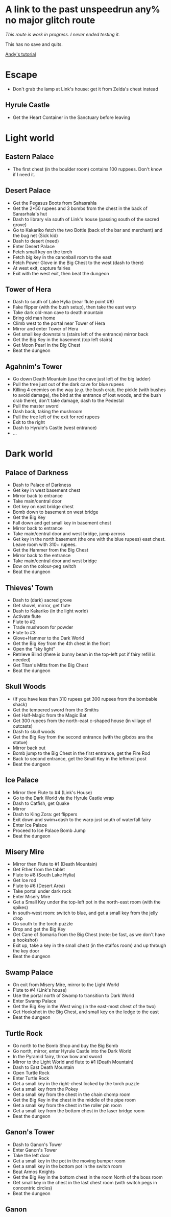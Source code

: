 A link to the past unspeedrun any% no major glitch route
========================================================

_This route is work in progress. I never ended testing it._

This has no save and quits.

[Andy's tutorial](https://youtu.be/CYF5JuhWYLE)

# Escape

- Don't grab the lamp at Link's house: get it from Zelda's chest
  instead

## Hyrule Castle

- Get the Heart Container in the Sanctuary before leaving

# Light world

## Eastern Palace

- The first chest (in the boulder room) contains 100 ruppees. Don't know if I need it.
## Desert Palace

- Get the Pegasus Boots from Sahasrahla
- Get the 2*50 rupees and 3 bombs from the chest in the back of
  Sarasrhala's hut
- Dash to library via south of Link's house (passing south of the
  sacred grove)
- Go to Kakariko fetch the two Bottle (back of the bar and merchant) and the bug net (Sick kid)
- Dash to desert (need)
- Enter Desert Palace
- Fetch small key on the torch
- Fetch big key in the canonball room to the east
- Fetch Power Glove in the Big Chest to the west (dash to there)
- At west exit, capture fairies
- Exit with the west exit, then beat the dungeon

## Tower of Hera

- Dash to south of Lake Hylia (near flute point #8)
- Fake flipper (with the bush setup), then take the east warp
- Take dark old-man cave to death mountain
- Bring old man home
- Climb west to the portal near Tower of Hera
- Mirror and enter Tower of Hera
- Get small key downstairs (stairs left of the entrance) mirror back
- Get the Big Key in the basement (top left stairs)
- Get Moon Pearl in the Big Chest
- Beat the dungeon

## Agahnim's Tower

- Go down Death Mountain (use the cave just left of the big ladder)
- Pull the tree just out of the dark cave for blue rupees
- Killing 4 enemies on the way (_e.g._ the bush crab, the pickle (with
  bushes to avoid damage), the bird at the entrance of lost woods, and
  the bush crab there), don't take damage, dash to the Pedestal
- Pull the master sword
- Dash back, taking the mushroom
- Pull the tree left of the exit for red rupees
- Exit to the right
- Dash to Hyrule's Castle (west entrance)
- …

# Dark world
     
## Palace of Darkness

- Dash to Palace of Darkness
- Get key in west basement chest
- Mirror back to entrance
- Take main/central door
- Get key on east bridge chest
- Bomb down to basement on west bridge
- Get the Big Key
- Fall down and get small key in basement chest
- Mirror back to entrance
- Take main/central door and west bridge, jump across
- Get key in the north basement (the one with the blue rupees) east
  chest. Leave room with 310+ rupees.
- Get the Hammer from the Big Chest
- Mirror back to the entrance
- Take main/central door and west bridge
- Bow on the colour-peg switch
- Beat the dungeon

## Thieves' Town

- Dash to (dark) sacred grove
- Get shovel, mirror, get flute
- Dash to Kakariko (in the light world)
- Activate flute
- Flute to #2
- Trade mushroom for powder
- Flute to #3
- Glove+Hammer to the Dark World
- Get the Big Key from the 4th chest in the front
- Open the “sky light”
- Retrieve Blind (there is bunny beam in the top-left pot if fairy
  refill is needed)
- Get Titan's Mitts from the Big Chest
- Beat the dungeon

## Skull Woods

- (If you have less than 310 rupees get 300 rupees from the bombable shack)
- Get the tempered sword from the Smiths
- Get Half-Magic from the Magic Bat
- Get 300 rupees from the north-east c-shaped house (in village of
  outcasts)
- Dash to skull woods
- Get the Big Key from the second entrance (with the gibdos ans the
  statue)
- Mirror back out
- Bomb jump to the Big Chest in the first entrance, get the Fire Rod
- Back to second entrance, get the Small Key in the leftmost post
- Beat the dungeon

## Ice Palace

- Mirror then Flute to #4 (Link's House)
- Go to the Dark World via the Hyrule Castle wrap
- Dash to Catfish, get Quake
- Mirror
- Dash to King Zora: get flippers
- Exit down and swim+dash to the warp just south of waterfall fairy
- Enter Ice Palace
- Proceed to Ice Palace Bomb Jump
- Beat the dungeon

## Misery Mire

- Mirror then Flute to #1 (Death Mountain)
- Get Ether from the tablet
- Flute to #8 (South Lake Hylia)
- Get Ice rod 
- Flute to #6 (Desert Area)
- Take portal under dark rock
- Enter Misery Mire
- Get a Small Key under the top-left pot in the north-east room (with
  the spikes)
- In south-west room: switch to blue, and get a small key from the
  jelly drop
- Go south to the torch puzzle
- Drop and get the Big Key
- Get Cane of Somaria from the Big Chest (note: be fast, as we don't
  have a hookshot)
- Exit up, take a key in the small chest (in the stalfos room) and up
  through the key door
- Beat the dungeon

## Swamp Palace

- On exit from Misery Mire, mirror to the Light World
- Flute to #4 (Link's house)
- Use the portal north of Swamp to transition to Dark World
- Enter Swamp Palace
- Get the Big Key in the West wing (in the east-most chest of the two)
- Get Hookshot in the Big Chest, and small key on the ledge to the
  east
- Beat the dungeon

## Turtle Rock

- Go north to the Bomb Shop and buy the Big Bomb
- Go north, mirror, enter Hyrule Castle into the Dark World
- In the Pyramid fairy, throw bow and sword
- Mirror to the Light World and flute to #1 (Death Mountain)
- Dash to East Death Mountain
- Open Turtle Rock
- Enter Turtle Rock
- Get a small key in the right-chest locked by the torch puzzle
- Get a small key from the Pokey
- Get a small key from the chest in the chain chomp room
- Get the Big Key in the chest in the middle of the pipe room
- Get a small key from the chest in the roller pin room
- Get a small key from the bottom chest in the laser bridge room
- Beat the dungeon

## Ganon's Tower

- Dash to Ganon's Tower
- Enter Ganon's Tower
- Take the left door
- Get a small key in the pot in the moving bumper room
- Get a small key in the bottom pot in the switch room
- Beat Armos Knights
- Get the Big Key in the bottom chest in the room North of the boss
  room
- Get small key in the chest in the last chest room (with switch pegs
  in concentric circles)
- Beat the dungeon

## Ganon 
